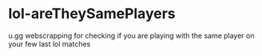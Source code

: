 # lol-areTheySamePlayers
u.gg webscrapping for checking if you are playing with the same player on your few last lol matches

